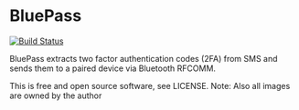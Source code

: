 BluePass
========

[![Build Status](https://app.travis-ci.com/boon-code/bluepass.svg)](https://app.travis-ci.com/github/boon-code/bluepass)

BluePass extracts two factor authentication codes (2FA) from SMS and sends them
to a paired device via Bluetooth RFCOMM.

This is free and open source software, see LICENSE.
Note: Also all images are owned by the author
